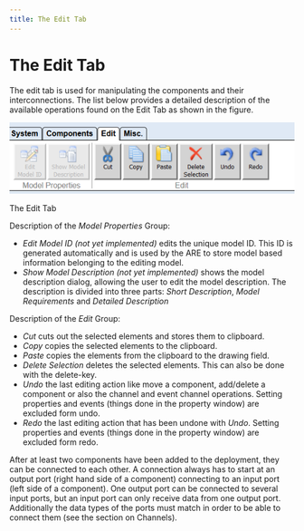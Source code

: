 ```yaml
---
title: The Edit Tab
--- 
```


# The Edit Tab

The edit tab is used for manipulating the components and their interconnections. The list below provides a detailed description of the available operations found on the Edit Tab as shown in the figure.

![Screenshot: The edit tab](./img/edit_tab.png "Screenshot: The edit tab")

The Edit Tab

Description of the _Model Properties_ Group:

*   _Edit Model ID (not yet implemented)_ edits the unique model ID. This ID is generated automatically and is used by the ARE to store model based information belonging to the editing model.
*   _Show Model Description (not yet implemented)_ shows the model description dialog, allowing the user to edit the model description. The description is divided into three parts: _Short Description_, _Model Requirements_ and _Detailed Description_

Description of the _Edit_ Group:

*   _Cut_ cuts out the selected elements and stores them to clipboard.
*   _Copy_ copies the selected elements to the clipboard.
*   _Paste_ copies the elements from the clipboard to the drawing field.
*   _Delete Selection_ deletes the selected elements. This can also be done with the delete-key.
*   _Undo_ the last editing action like move a component, add/delete a component or also the channel and event channel operations. Setting properties and events (things done in the property window) are excluded form undo.
*   _Redo_ the last editing action that has been undone with _Undo_. Setting properties and events (things done in the property window) are excluded form redo.

After at least two components have been added to the deployment, they can be connected to each other. A connection always has to start at an output port (right hand side of a component) connecting to an input port (left side of a component). One output port can be connected to several input ports, but an input port can only receive data from one output port. Additionally the data types of the ports must match in order to be able to connect them (see the section on Channels).